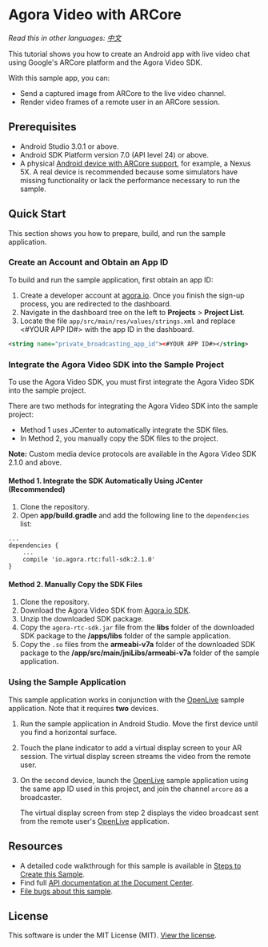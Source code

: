 # Agora Video with ARCore

*Read this in other languages: [中文](README.zh.md)*

This tutorial shows you how to create an Android app with live video chat using Google's ARCore platform and the Agora Video SDK.

With this sample app, you can:

- Send a captured image from ARCore to the live video channel.
- Render video frames of a remote user in an ARCore session.

## Prerequisites

* Android Studio 3.0.1 or above.
* Android SDK Platform version 7.0 (API level 24) or above.
* A physical [Android device with ARCore support](https://developers.google.com/ar/discover/), for example, a Nexus 5X. A real device is recommended because some simulators have missing functionality or lack the performance necessary to run the sample.

## Quick Start
This section shows you how to prepare, build, and run the sample application.

### Create an Account and Obtain an App ID
To build and run the sample application, first obtain an app ID: 

1. Create a developer account at [agora.io](https://dashboard.agora.io/signin/). Once you finish the sign-up process, you are redirected to the dashboard.
2. Navigate in the dashboard tree on the left to **Projects** > **Project List**.
3. Locate the file `app/src/main/res/values/strings.xml` and replace <#YOUR APP ID#> with the app ID in the dashboard.

```xml
<string name="private_broadcasting_app_id"><#YOUR APP ID#></string>
```

### Integrate the Agora Video SDK into the Sample Project
To use the Agora Video SDK, you must first integrate the Agora Video SDK into the sample project. 

There are two methods for integrating the Agora Video SDK into the sample project:
- Method 1 uses JCenter to automatically integrate the SDK files.
- In Method 2, you manually copy the SDK files to the project.

**Note:** Custom media device protocols are available in the Agora Video SDK 2.1.0 and above.

#### Method 1. Integrate the SDK Automatically Using JCenter (Recommended)

1. Clone the repository.
2. Open **app/build.gradle** and add the following line to the `dependencies` list:

```
...
dependencies {
    ...
    compile 'io.agora.rtc:full-sdk:2.1.0' 
}
```

#### Method 2. Manually Copy the SDK Files

1. Clone the repository.
2. Download the Agora Video SDK from [Agora.io SDK](https://docs.agora.io/en/Agora%20Platform/downloads).
3. Unzip the downloaded SDK package.
4. Copy the `agora-rtc-sdk.jar` file from the **libs** folder of the downloaded SDK package to the **/apps/libs** folder of the sample application.
5. Copy the `.so` files from the **armeabi-v7a** folder of the downloaded SDK package to the **/app/src/main/jniLibs/armeabi-v7a** folder of the sample application.


### Using the Sample Application

This sample application works in conjunction with the [OpenLive](https://github.com/AgoraIO/OpenLive-Android) sample application. Note that it requires **two** devices.

1. Run the sample application in Android Studio. Move the first device until you find a horizontal surface.
 
2. Touch the plane indicator to add a virtual display screen to your AR session. The virtual display screen streams the video from the remote user.

3. On the second device, launch the [OpenLive](https://github.com/AgoraIO/OpenLive-Android) sample application using the same app ID used in this project, and join the channel `arcore` as a broadcaster.

	The virtual display screen from step 2 displays the video broadcast sent from the remote user's [OpenLive](https://github.com/AgoraIO/OpenLive-Android) application.

## Resources
* A detailed code walkthrough for this sample is available in [Steps to Create this Sample](./guide.md).
* Find full [API documentation at the Document Center](https://docs.agora.io/en/).
* [File bugs about this sample](https://github.com/AgoraIO/Advanced-Video/issues).


## License
This software is under the MIT License (MIT). [View the license](LICENSE.md).
